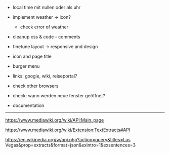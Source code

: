 * local time mit nullen oder als uhr

* implement weather -> icon?
    * check error of weather
* cleanup css & code - comments
* finetune layout -> responsive and design

* icon and page title
* burger menu

* links: google, wiki, reiseportal?


* check other browsers
* check: wann werden neue fenster geöffnet?
* documentation

---



https://www.mediawiki.org/wiki/API:Main_page

https://www.mediawiki.org/wiki/Extension:TextExtracts#API



https://en.wikipedia.org/w/api.php?action=query&titles=Las Vegas&prop=extracts&format=json&exintro=1&exsentences=3




